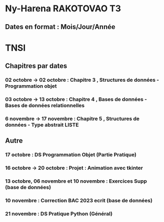 # Ny-Harena RAKOTOVAO T3

## Dates en format : Mois/Jour/Année

# TNSI
## Chapitres par dates
### 02 octobre -> 02 octobre : Chapitre 3 , Structures de données - Programmation objet
### 03 octobre -> 13 octobre : Chapitre 4 , Bases de données - Bases de données relationnelles
### 6 novembre -> 17 novembre : Chapitre 5 , Structures de données - Type abstrait LISTE




## Autre
### 17 octobre : DS Programmation Objet (Partie Pratique)
### 16 octobre -> 20 octobre : Projet : Animation avec tkinter
### 13 octobre, 06 novembre et 10 novembre : Exercices Supp (base de données)
### 10 novembre : Correction BAC 2023 ecrit (base de données)
### 21 novembre : DS Pratique Python (Général)
